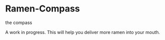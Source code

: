 # Ramen-Compass
the compass

A work in progress. This will help you deliver more ramen into your mouth.
